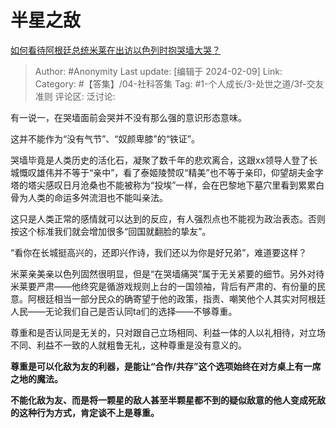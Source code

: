 # 半星之敌
[如何看待阿根廷总统米莱在出访以色列时抱哭墙大哭？](https://www.zhihu.com/question/643470976/answer/3391390366)

> Author: #Anonymity
> Last update: [编辑于 2024-02-09]
> Link:
> Category:  #【答集】/04-社科答集
> Tag: #1-个人成长/3-处世之道/3f-交友准则
> 评论区:
> 泛讨论:

有一说一，在哭墙面前会哭并不没有那么强的意识形态意味。

这并不能作为“没有气节”、“奴颜卑膝”的“铁证”。

哭墙毕竟是人类历史的活化石，凝聚了数千年的悲欢离合，这跟xx领导人登了长城慨叹雄伟并不等于“亲中”，看了泰姬陵赞叹“精美”也不等于亲印，仰望胡夫金字塔的塔尖感叹日月沧桑也不能被称为“投埃”一样，会在巴黎地下墓穴里看到累累白骨为人类的命运多舛流泪也不能叫亲法。

这只是人类正常的感情就可以达到的反应，有人强烈点也不能视为政治表态。否则按这个标准我们就会增加很多“回国就翻脸的挚友”。

“看你在长城挺高兴的，还即兴作诗，我们还以为你是好兄弟”，难道要这样？

米莱亲美亲以色列固然很明显，但是“在哭墙痛哭”属于无关紧要的细节。另外对待米莱要严肃——他终究是循游戏规则上台的一国领袖，背后有严肃的、有份量的民意。阿根廷相当一部分民众的确寄望于他的政策，指责、嘲笑他个人其实对阿根廷人民——无论我们自己是否认同ta们的选择——不够尊重。

尊重和是否认同是无关的，只对跟自己立场相同、利益一体的人以礼相待，对立场不同、利益不一致的人就粗鲁无礼，这种尊重是没有意义的。

**尊重是可以化敌为友的利器，是能让“合作/共存”这个选项始终在对方桌上有一席之地的魔法。**

**不能化敌为友、而是将一颗星的敌人甚至半颗星都不到的疑似敌意的他人变成死敌的这种行为方式，肯定谈不上是尊重。**
